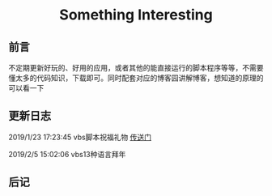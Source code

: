 
# <center>**Something Interesting**</center>


## 前言
不定期更新好玩的、好用的应用，或者其他的能直接运行的脚本程序等等，不需要懂太多的代码知识，下载即可。同时配套对应的博客园讲解博客，想知道的原理的可以看一下


## 更新日志
2019/1/23 17:23:45  vbs脚本祝福礼物 [传送门](https://www.cnblogs.com/Titordong/p/10204042.html)

2019/2/5 15:02:06   vbs13种语言拜年

## 后记